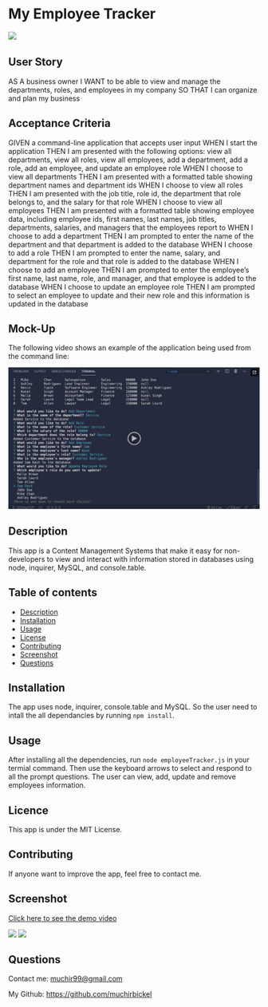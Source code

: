 # My Employee Tracker
![](https://img.shields.io/badge/license-MIT-Green)

## User Story


AS A business owner
I WANT to be able to view and manage the departments, roles, and employees in my company
SO THAT I can organize and plan my business


## Acceptance Criteria

GIVEN a command-line application that accepts user input
WHEN I start the application
THEN I am presented with the following options: view all departments, view all roles, view all employees, add a department, add a role, add an employee, and update an employee role
WHEN I choose to view all departments
THEN I am presented with a formatted table showing department names and department ids
WHEN I choose to view all roles
THEN I am presented with the job title, role id, the department that role belongs to, and the salary for that role
WHEN I choose to view all employees
THEN I am presented with a formatted table showing employee data, including employee ids, first names, last names, job titles, departments, salaries, and managers that the employees report to
WHEN I choose to add a department
THEN I am prompted to enter the name of the department and that department is added to the database
WHEN I choose to add a role
THEN I am prompted to enter the name, salary, and department for the role and that role is added to the database
WHEN I choose to add an employee
THEN I am prompted to enter the employee’s first name, last name, role, and manager, and that employee is added to the database
WHEN I choose to update an employee role
THEN I am prompted to select an employee to update and their new role and this information is updated in the database 


## Mock-Up

The following video shows an example of the application being used from the command line:

[![A video thumbnail shows the command-line employee management application with a play button overlaying the view.](./Assets/12-sql-homework-video-thumbnail.png)](https://2u-20.wistia.com/medias/2lnle7xnpk)


## Description
This app is a Content Management Systems that make it easy for non-developers to view and interact with information stored in databases using node, inquirer, MySQL, and console.table. 

## Table of contents
* [Description](#Description)
* [Installation](#Installation)
* [Usage](#Usage)
* [License](#License)
* [Contributing](#Contributing)
* [Screenshot](#Screenshot)
* [Questions](#Questions)
## Installation
The app uses node, inquirer, console.table and MySQL. So the user need to intall the all dependancies by running ```npm install```.
## Usage
After installing all the dependencies, run ```node employeeTracker.js``` in your termial command. Then use the keyboard arrows to select and respond to all the prompt questions. 
The user can view, add, update and remove employees information.
## Licence
This app is under the MIT License.
## Contributing
If anyone want to improve the app, feel free to contact me.
## Screenshot
[Click here to see the demo video](https://youtu.be/GUF6WyS3L1Y)

![](./Assets/ScreenShot3.png)
![](./Assets/ScreenShot2.png)
## Questions
Contact me: muchir99@gmail.com

My Github: https://github.com/muchirbickel